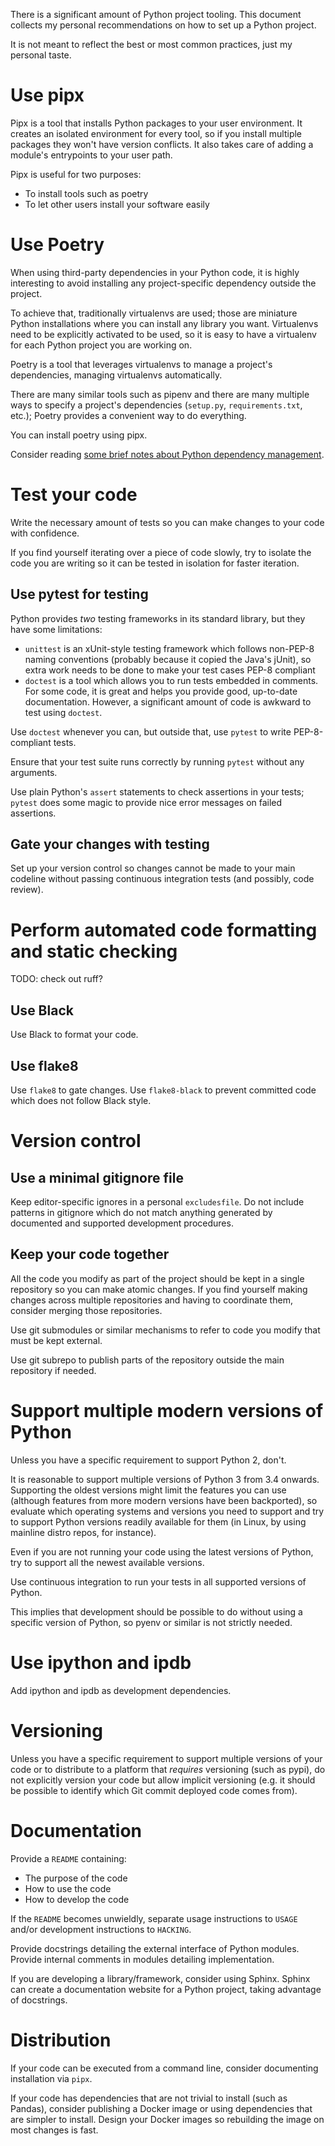 There is a significant amount of Python project tooling. This document collects my personal recommendations on how to set up a Python project.

It is not meant to reflect the best or most common practices, just my personal taste.

# Use pipx

Pipx is a tool that installs Python packages to your user environment. It creates an isolated environment for every tool, so if you install multiple packages they won't have version conflicts. It also takes care of adding a module's entrypoints to your user path.

Pipx is useful for two purposes:

* To install tools such as poetry
* To let other users install your software easily

# Use Poetry

When using third-party dependencies in your Python code, it is highly interesting to avoid installing any project-specific dependency outside the project.

To achieve that, traditionally virtualenvs are used; those are miniature Python installations where you can install any library you want. Virtualenvs need to be explicitly activated to be used, so it is easy to have a virtualenv for each Python project you are working on.

Poetry is a tool that leverages virtualenvs to manage a project's dependencies, managing virtualenvs automatically.

There are many similar tools such as pipenv and there are many multiple ways to specify a project's dependencies (`setup.py`, `requirements.txt`, etc.); Poetry provides a convenient way to do everything.

You can install poetry using pipx.

Consider reading [some brief notes about Python dependency management](dependency_handling.md).

# Test your code

Write the necessary amount of tests so you can make changes to your code with confidence.

If you find yourself iterating over a piece of code slowly, try to isolate the code you are writing so it can be tested in isolation for faster iteration.

## Use pytest for testing

Python provides *two* testing frameworks in its standard library, but they have some limitations:

* `unittest` is an xUnit-style testing framework which follows non-PEP-8 naming conventions (probably because it copied the Java's jUnit), so extra work needs to be done to make your test cases PEP-8 compliant
* `doctest` is a tool which allows you to run tests embedded in comments. For some code, it is great and helps you provide good, up-to-date documentation. However, a significant amount of code is awkward to test using `doctest`.

Use `doctest` whenever you can, but outside that, use `pytest` to write PEP-8-compliant tests.

Ensure that your test suite runs correctly by running `pytest` without any arguments.

Use plain Python's `assert` statements to check assertions in your tests; `pytest` does some magic to provide nice error messages on failed assertions.

## Gate your changes with testing

Set up your version control so changes cannot be made to your main codeline without passing continuous integration tests (and possibly, code review).

# Perform automated code formatting and static checking

TODO: check out ruff?

## Use Black

Use Black to format your code.

## Use flake8

Use `flake8` to gate changes. Use `flake8-black` to prevent committed code which does not follow Black style.

# Version control

## Use a minimal gitignore file

Keep editor-specific ignores in a personal `excludesfile`. Do not include patterns in gitignore which do not match anything generated by documented and supported development procedures.

## Keep your code together

All the code you modify as part of the project should be kept in a single repository so you can make atomic changes. If you find yourself making changes across multiple repositories and having to coordinate them, consider merging those repositories.

Use git submodules or similar mechanisms to refer to code you modify that must be kept external.

Use git subrepo to publish parts of the repository outside the main repository if needed.

# Support multiple modern versions of Python

Unless you have a specific requirement to support Python 2, don't.

It is reasonable to support multiple versions of Python 3 from 3.4 onwards. Supporting the oldest versions might limit the features you can use (although features from more modern versions have been backported), so evaluate which operating systems and versions you need to support and try to support Python versions readily available for them (in Linux, by using mainline distro repos, for instance).

Even if you are not running your code using the latest versions of Python, try to support all the newest available versions.

Use continuous integration to run your tests in all supported versions of Python.

This implies that development should be possible to do without using a specific version of Python, so pyenv or similar is not strictly needed.

# Use ipython and ipdb

Add ipython and ipdb as development dependencies.

# Versioning

Unless you have a specific requirement to support multiple versions of your code or to distribute to a platform that *requires* versioning (such as pypi), do not explicitly version your code but allow implicit versioning (e.g. it should be possible to identify which Git commit deployed code comes from).

# Documentation

Provide a `README` containing:

* The purpose of the code
* How to use the code
* How to develop the code

If the `README` becomes unwieldly, separate usage instructions to `USAGE` and/or development instructions to `HACKING`.

Provide docstrings detailing the external interface of Python modules. Provide internal comments in modules detailing implementation.

If you are developing a library/framework, consider using Sphinx. Sphinx can create a documentation website for a Python project, taking advantage of docstrings.

# Distribution

If your code can be executed from a command line, consider documenting installation via `pipx`.

If your code has dependencies that are not trivial to install (such as Pandas), consider publishing a Docker image or using dependencies that are simpler to install. Design your Docker images so rebuilding the image on most changes is fast.
